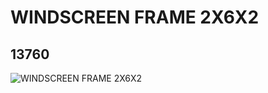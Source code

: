 # WINDSCREEN FRAME 2X6X2
## 13760
![WINDSCREEN FRAME 2X6X2](https://lc-www-live-s.legocdn.com/media/bricks/5/2/6051437.jpg)